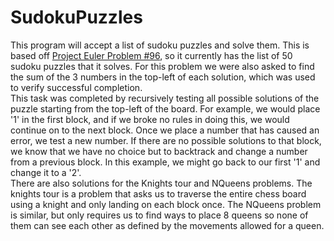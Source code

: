 # SudokuPuzzles
This program will accept a list of sudoku puzzles and solve them. This is based off [Project Euler Problem #96](https://projecteuler.net/problem=96), so it currently has the list of 50 sudoku puzzles that it solves. For this problem we were also asked to find the sum of the 3 numbers in the top-left of each solution, which was used to verify successful completion.  
This task was completed by recursively testing all possible solutions of the puzzle starting from the top-left of the board. For example, we would place '1' in the first block, and if we broke no rules in doing this, we would continue on to the next block. Once we place a number that has caused an error, we test a new number. If there are no possible solutions to that block, we know that we have no choice but to backtrack and change a number from a previous block. In this example, we might go back to our first '1' and change it to a '2'.   
There are also solutions for the Knights tour and NQueens problems. The knights tour is a problem that asks us to traverse the entire chess board using a knight and only landing on each block once. The NQueens problem is similar, but only requires us to find ways to place 8 queens so none of them can see each other as defined by the movements allowed for a queen. 
